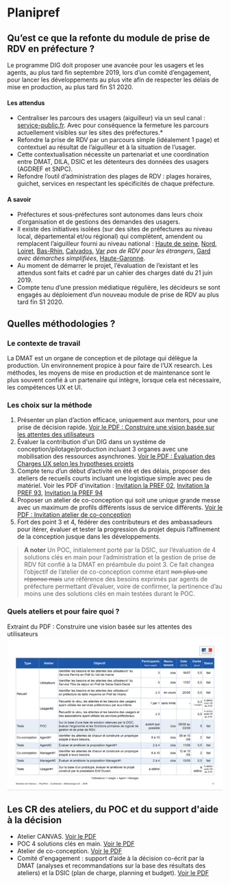# Planipref

## Qu’est ce que la refonte du module de prise de RDV en préfecture ?
Le programme DIG doit proposer une avancée pour les usagers et les agents, au plus tard fin septembre 2019, lors d’un comité d’engagement, pour lancer les développements au plus vite afin de respecter les délais de mise en production, au plus tard fin S1 2020.
#### Les attendus 
* Centraliser les parcours des usagers (aiguilleur) via un seul canal : [service-public.fr](https://www.service-public.fr/). Avec pour conséquence la fermeture les parcours actuellement visibles sur les sites des préfectures.*
* Refondre la prise de RDV par un parcours simple (idéalement 1 page) et contextuel au résultat de l’aiguilleur et à la situation de l’usager. 
* Cette contextualisation nécessite un partenariat et une coordination entre DMAT, DILA, DSIC et les détenteurs des données des usagers (AGDREF et SNPC).
* Refondre l’outil d’administration des plages de RDV : plages horaires, guichet, services en respectant les spécificités de chaque préfecture.
#### A savoir
* Préfectures et sous-préfectures sont autonomes dans leurs choix d’organisation et de gestions des demandes des usagers. 
* Il existe des initiatives isolées (sur des sites de préfectures au niveau local, départemental et/ou régional) qui complètent, amendent ou remplacent l’aiguilleur fourni au niveau national : [Haute de seine](http://www.hauts-de-seine.gouv.fr/Prendre-un-rendez-vous), [Nord](http://www.nord.gouv.fr/Prefecture-du-Nord), [Loiret](http://www.loiret.gouv.fr/Prendre-un-rendez-vous-en-ligne), [Bas-Rhin](http://www.bas-rhin.gouv.fr/Prendre-un-rendez-vous-en-ligne), [Calvados](http://www.rdv.calvados.gouv.fr/), [Var](http://www.rdv.var.gouv.fr/) *pas de RDV pour les étrangers*, [Gard](http://www.gard.gouv.fr/Espace-comarquage/Demande-de-rendez-vous-avec-le-bureau-du-sejour-des-etrangers) *avec démarches simplifiées*, [Haute-Garonne](http://www.haute-garonne.gouv.fr/Demarches-administratives/Immigration-et-integration/Titres-de-sejour-et-documents-de-voyage/Premiere-demande/Premiere-demande-de-titre-de-sejour). 
* Au moment de démarrer le projet, l’évaluation de l’existant et les attendus sont faits et cadré par un cahier des charges daté du 21 juin 2019.
* Compte tenu d’une pression médiatique régulière, les décideurs se sont engagés au déploiement d’un nouveau module de prise de RDV au plus tard fin S1 2020. 
 

## Quelles méthodologies ?
### Le contexte de travail
La DMAT est un organe de conception et de pilotage qui délègue la production. Un environnement propice à pour faire de l’UX research. Les méthodes, les moyens de mise en production et de maintenance sont le plus souvent confié à un partenaire qui intègre, lorsque cela est nécessaire, les compétences UX et UI.

### Les choix sur la méthode
1. Présenter un plan d’action efficace, uniquement aux mentors, pour une prise de décision rapide. [Voir le PDF : Construire une vision basée sur les attentes des utilisateurs](https://github.com/entrepreneur-interet-general/Ressources-DIG/blob/master/ateliers/PlaniPref_191009_Me%CC%81thodologie%20UX.pdf)
1. Évaluer la contribution d'un DIG dans un système de conception/pilotage/production incluant 3 organes avec une mobilisation des ressources asynchrones. [Voir le PDF : Évaluation des Charges UX selon les hypotheses projets](https://github.com/entrepreneur-interet-general/Ressources-DIG/blob/master/ateliers/PlaniPref_190715_EvaluationChargesUX_HypothesesProjets.pdf)
1. Compte tenu d’un début d’activité en été et des délais, proposer des ateliers de recueils courts incluant une logistique simple avec peu de matériel. Voir les PDF d'invitation : [Invitation la PREF 02](https://github.com/entrepreneur-interet-general/Ressources-DIG/blob/master/ateliers/PlaniPref_190820_AtelierCanvas_Pref02_UX.pdf), [Invitation la PREF 93](https://github.com/entrepreneur-interet-general/Ressources-DIG/blob/master/ateliers/PlaniPref_190717_AtelierCanvas_Pref93_UX.pdf), [Invitation la PREF 94](https://github.com/entrepreneur-interet-general/Ressources-DIG/blob/master/ateliers/PlaniPref_190716_AtelierCanvas_Pref94_UX.pdf)
1. Proposer un atelier de co-conception qui soit une unique grande messe avec un maximum de profils différents issus de service différents. [Voir le PDF : Invitation atelier de co-conception](https://github.com/entrepreneur-interet-general/Ressources-DIG/blob/master/ateliers/PlaniPref_190828_AtelierUXsept2019_Invit.pdf)
1. Fort des point 3 et 4, fédérer des contributeurs et des ambassadeurs pour itérer, évaluer et tester la progression du projet depuis l’affinement de la conception jusque dans les développements.
> **A noter**
> Un POC, initialement porté par la DSIC, sur l’évaluation de 4 solutions clés en main pour l’administration et la gestion de prise de RDV fût confié à la DMAT en préambule du point 3.
> Ce fait changea l’objectif de l’atelier de co-conception comme étant ~~non plus une réponse mais~~ une référence des besoins exprimés par agents de préfecture permettant d’évaluer, voire de confirmer, la pertinence d’au moins une des solutions clés en main testées durant le POC.
### Quels ateliers et pour faire quoi ?
Extraint du PDF : Construire une vision basée sur les attentes des utilisateurs
![PlaniPref - Tableau de suivi des ateliers UX](https://raw.githubusercontent.com/entrepreneur-interet-general/Ressources-DIG/master/img/PlaniPref_UX_tableauSuiviAtelier.png)
## Les CR des ateliers, du POC et du support d'aide à la décision
* Atelier CANVAS. [Voir le PDF](https://github.com/entrepreneur-interet-general/Ressources-DIG/blob/master/ateliers/PlaniPref_190920_AtelierCanvas_CR_vDEF.pdf)
* POC 4 solutions clés en main. [Voir le PDF](https://github.com/entrepreneur-interet-general/Ressources-DIG/blob/master/ateliers/PlaniPref_190905_POC_AnalysesResusltats_CR.pdf)
* Atelier de co-conception. [Voir le PDF](https://github.com/entrepreneur-interet-general/Ressources-DIG/blob/master/ateliers/PlaniPref_190930_AtelierUXsept2019_CR.pdf)
* Comité d'engagement : support d’aide à la décision co-écrit par la DMAT (analyses et recommandations sur la base des résultats des ateliers) et la DSIC (plan de charge, planning et budget). [Voir le PDF](https://github.com/entrepreneur-interet-general/Ressources-DIG/blob/master/ateliers/PlaniPref_191003_ComiteEngagement_vDEF.pdf) 
